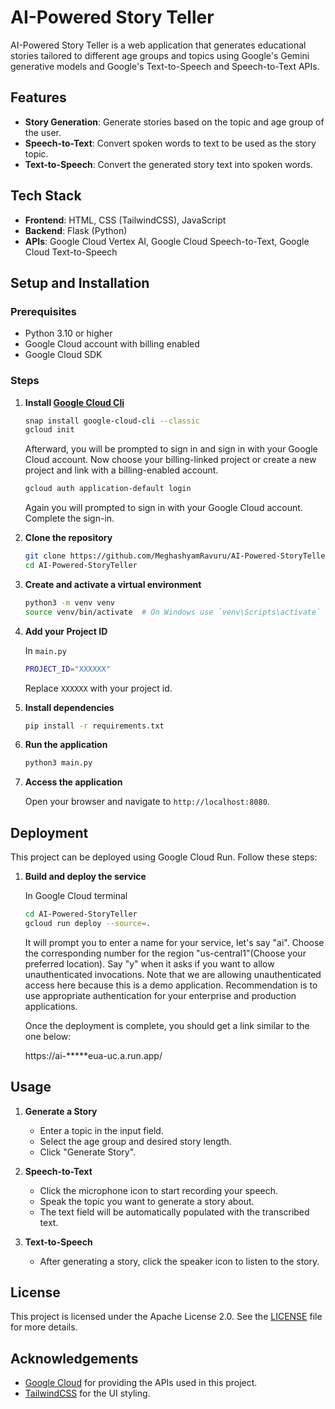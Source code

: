 # AI-Powered Story Teller

AI-Powered Story Teller is a web application that generates educational stories tailored to different age groups and topics using Google's Gemini generative models and Google's Text-to-Speech and Speech-to-Text APIs.

## Features

- **Story Generation**: Generate stories based on the topic and age group of the user.
- **Speech-to-Text**: Convert spoken words to text to be used as the story topic.
- **Text-to-Speech**: Convert the generated story text into spoken words.

## Tech Stack

- **Frontend**: HTML, CSS (TailwindCSS), JavaScript
- **Backend**: Flask (Python)
- **APIs**: Google Cloud Vertex AI, Google Cloud Speech-to-Text, Google Cloud Text-to-Speech

## Setup and Installation

### Prerequisites

- Python 3.10 or higher
- Google Cloud account with billing enabled
- Google Cloud SDK

### Steps

1. **Install [Google Cloud Cli](https://cloud.google.com/sdk/docs/downloads-snap)**
    ```sh
    snap install google-cloud-cli --classic
    gcloud init
    ```
    Afterward, you will be prompted to sign in and sign in with your Google Cloud account. Now choose your billing-linked project or create a new project and link with a billing-enabled account.
   ```sh
   gcloud auth application-default login
   ```
   Again you will prompted to sign in with your Google Cloud account. Complete the sign-in.

3. **Clone the repository**

    ```sh
    git clone https://github.com/MeghashyamRavuru/AI-Powered-StoryTeller.git
    cd AI-Powered-StoryTeller
    ```

4. **Create and activate a virtual environment**

    ```sh
    python3 -m venv venv
    source venv/bin/activate  # On Windows use `venv\Scripts\activate`
    ```

5. **Add your Project ID**

    In `main.py`

   ```sh
   PROJECT_ID="XXXXXX"
   ```
   Replace `XXXXXX` with your project id.

6.  **Install dependencies**

    ```sh
    pip install -r requirements.txt
    ```

7. **Run the application**

    ```sh
    python3 main.py
    ```

8. **Access the application**

    Open your browser and navigate to `http://localhost:8080`.

## Deployment

This project can be deployed using Google Cloud Run. Follow these steps:

1. **Build and deploy the service**

   In Google Cloud terminal

    ```sh
    cd AI-Powered-StoryTeller
    gcloud run deploy --source=.
    ```
    It will prompt you to enter a name for your service, let's say "ai". Choose the corresponding number for the region "us-central1"(Choose your preferred location). Say "y" when it asks if you want to allow unauthenticated invocations. Note that we are allowing unauthenticated access here because this is a demo application. Recommendation is to use appropriate authentication for your enterprise and production applications.

   Once the deployment is complete, you should get a link similar to the one below:

   https://ai-*****eua-uc.a.run.app/

## Usage

1. **Generate a Story**

    - Enter a topic in the input field.
    - Select the age group and desired story length.
    - Click "Generate Story".

2. **Speech-to-Text**

    - Click the microphone icon to start recording your speech.
    - Speak the topic you want to generate a story about.
    - The text field will be automatically populated with the transcribed text.

3. **Text-to-Speech**

    - After generating a story, click the speaker icon to listen to the story.

## License

This project is licensed under the Apache License 2.0. See the [LICENSE](LICENSE) file for more details.

## Acknowledgements

- [Google Cloud](https://cloud.google.com/) for providing the APIs used in this project.
- [TailwindCSS](https://tailwindcss.com/) for the UI styling.
